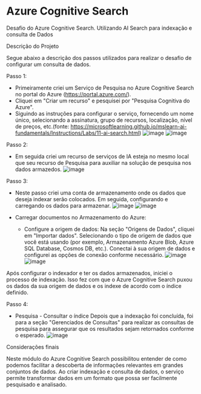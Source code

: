 # Azure Cognitive Search

Desafio do Azure Cognitive Search. Utilizando AI Search para indexação e consulta de Dados

Descrição do Projeto

Segue abaixo a descrição dos passos utilizados para realizar o desafio de configurar um consulta de dados.

Passo 1:
- Primeiramente criei um Serviço de Pesquisa no Azure Cognitive Search no portal do Azure (https://portal.azure.com/).
- Cliquei em "Criar um recurso" e pesquisei por "Pesquisa Cognitiva do Azure".
- Siguindo as instruções para configurar o serviço, fornecendo um nome único, selecionando a assinatura, grupo de recursos, localização, nível de preços, etc.(fonte: https://microsoftlearning.github.io/mslearn-ai-fundamentals/Instructions/Labs/11-ai-search.html)
![image](https://github.com/Andrelpavan/Cognitivesearch/assets/69944259/6e85d544-a6bc-464b-a3f0-d64247ffeabb)
![image](https://github.com/Andrelpavan/Cognitivesearch/assets/69944259/0f49d5e5-ab9e-4008-815b-8556d7de56ac)

Passo 2:
- Em seguida criei um recurso de serviços de IA esteja no mesmo local que seu recurso de Pesquisa para auxiliar na solução de pesquisa nos dados armazedos.
![image](https://github.com/Andrelpavan/Cognitivesearch/assets/69944259/b2d7e454-d44e-45b8-a6af-4ee964cfa27e)

Passo 3:
- Neste passo criei uma conta de armazenamento onde os dados que deseja indexar serão colocados. Em seguida, configurando e carregando os dados para armazenar.
![image](https://github.com/Andrelpavan/Cognitivesearch/assets/69944259/f5d2eb04-1c2b-4b9e-b4bc-5f657822a487)
![image](https://github.com/Andrelpavan/Cognitivesearch/assets/69944259/053e243f-e3a8-4993-ae76-e8b61633d828)

- Carregar documentos no Armazenamento do Azure:
  - Configure a origem de dados:
Na seção "Origens de Dados", cliquei em "Importar dados".
Selecionando o tipo de origem de dados que você está usando (por exemplo, Armazenamento Azure Blob, Azure SQL Database, Cosmos DB, etc.).
Conectai à sua origem de dados e configurei as opções de conexão conforme necessário.
![image](https://github.com/Andrelpavan/Cognitivesearch/assets/69944259/1cc55b20-f322-4260-b0a3-8c137004ed67)
![image](https://github.com/Andrelpavan/Cognitivesearch/assets/69944259/04820e3d-de29-4029-b377-69aa84d9c15a)

Após configurar o indexador e ter os dados armazenados, iniciei o processo de indexação. Isso fez com que o Azure Cognitive Search puxou os dados da sua origem de dados e os indexe de acordo com o índice definido.

Passo 4:
-  Pesquisa - Consultar o índice
Depois que a indexação foi concluída, foi para a seção "Gerenciados de Consultas" para realizar as consultas de pesquisa para assegurar que os resultados sejam retornados conforme o esperado.
![image](https://github.com/Andrelpavan/Cognitivesearch/assets/69944259/ca4baec0-a9f4-43ca-90ee-f98721ee4d83)

Considerações finais

Neste módulo do Azure Cognitive Search possibilitou entender de como podemos facilitar a descoberta de informações relevantes em grandes conjuntos de dados. Ao criar indexação e consulta de dados, o serviço permite transformar dados em um formato que possa ser facilmente pesquisado e analisado.


